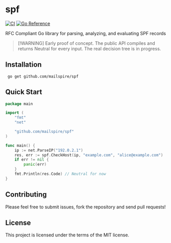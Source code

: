 # spf
[![CI](https://github.com/mailspire/spf/actions/workflows/go-test.yaml/badge.svg?branch=main)](https://github.com/mailspire/spf/actions/workflows/go-test.yaml)    [![Go Reference](https://pkg.go.dev/badge/github.com/mailspire/spf.svg)](https://pkg.go.dev/github.com/mailspire/spf)



RFC Compliant Go library for parsing, analyzing, and evaluating SPF records
>  [!WARNING]
> Early proof of concept. The public API compiles and returns Neutral for every input. The real decision tree is in progress.


## Installation
```shell
 go get github.com/mailspire/spf
```


## Quick Start
```go
package main

import (
    "fmt"
    "net"

    "github.com/mailspire/spf"
)

func main() {
    ip := net.ParseIP("192.0.2.1")
    res, err := spf.CheckHost(ip, "example.com", "alice@example.com")
    if err != nil {
        panic(err)
    }
    fmt.Println(res.Code) // Neutral for now
}
```


## Contributing
Please feel free to submit issues, fork the repository and send pull requests!


## License
This project is licensed under the terms of the MIT license.

